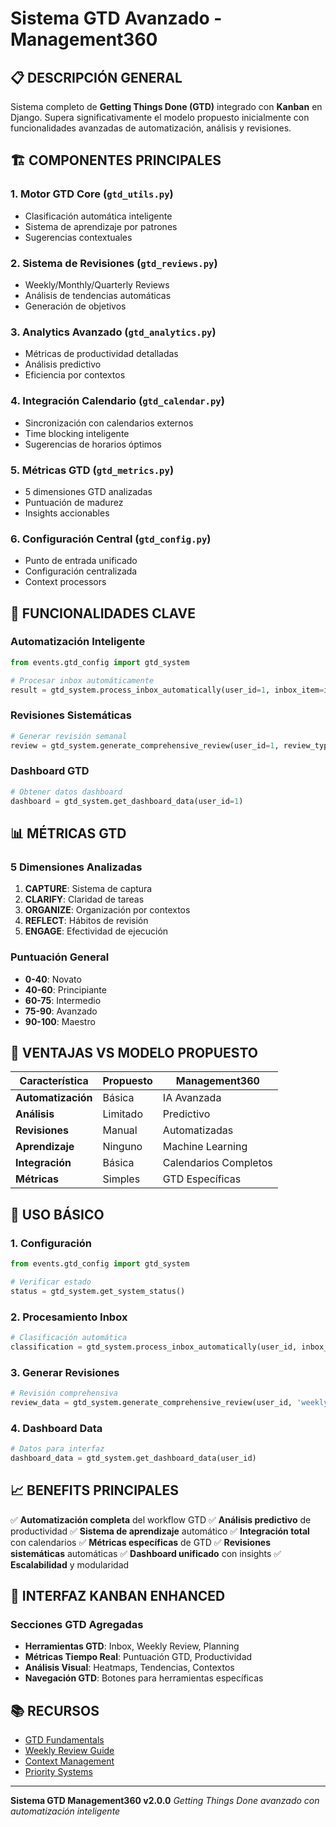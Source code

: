 # Sistema GTD Avanzado - Management360

## 📋 **DESCRIPCIÓN GENERAL**

Sistema completo de **Getting Things Done (GTD)** integrado con **Kanban** en Django. Supera significativamente el modelo propuesto inicialmente con funcionalidades avanzadas de automatización, análisis y revisiones.

## 🏗️ **COMPONENTES PRINCIPALES**

### **1. Motor GTD Core** (`gtd_utils.py`)
- Clasificación automática inteligente
- Sistema de aprendizaje por patrones
- Sugerencias contextuales

### **2. Sistema de Revisiones** (`gtd_reviews.py`)
- Weekly/Monthly/Quarterly Reviews
- Análisis de tendencias automáticas
- Generación de objetivos

### **3. Analytics Avanzado** (`gtd_analytics.py`)
- Métricas de productividad detalladas
- Análisis predictivo
- Eficiencia por contextos

### **4. Integración Calendario** (`gtd_calendar.py`)
- Sincronización con calendarios externos
- Time blocking inteligente
- Sugerencias de horarios óptimos

### **5. Métricas GTD** (`gtd_metrics.py`)
- 5 dimensiones GTD analizadas
- Puntuación de madurez
- Insights accionables

### **6. Configuración Central** (`gtd_config.py`)
- Punto de entrada unificado
- Configuración centralizada
- Context processors

## 🎯 **FUNCIONALIDADES CLAVE**

### **Automatización Inteligente**
```python
from events.gtd_config import gtd_system

# Procesar inbox automáticamente
result = gtd_system.process_inbox_automatically(user_id=1, inbox_item=item)
```

### **Revisiones Sistemáticas**
```python
# Generar revisión semanal
review = gtd_system.generate_comprehensive_review(user_id=1, review_type='weekly')
```

### **Dashboard GTD**
```python
# Obtener datos dashboard
dashboard = gtd_system.get_dashboard_data(user_id=1)
```

## 📊 **MÉTRICAS GTD**

### **5 Dimensiones Analizadas**
1. **CAPTURE**: Sistema de captura
2. **CLARIFY**: Claridad de tareas
3. **ORGANIZE**: Organización por contextos
4. **REFLECT**: Hábitos de revisión
5. **ENGAGE**: Efectividad de ejecución

### **Puntuación General**
- **0-40**: Novato
- **40-60**: Principiante
- **60-75**: Intermedio
- **75-90**: Avanzado
- **90-100**: Maestro

## 🚀 **VENTAJAS VS MODELO PROPUESTO**

| Característica | Propuesto | Management360 |
|---|---|---|
| **Automatización** | Básica | IA Avanzada |
| **Análisis** | Limitado | Predictivo |
| **Revisiones** | Manual | Automatizadas |
| **Aprendizaje** | Ninguno | Machine Learning |
| **Integración** | Básica | Calendarios Completos |
| **Métricas** | Simples | GTD Específicas |

## 🔧 **USO BÁSICO**

### **1. Configuración**
```python
from events.gtd_config import gtd_system

# Verificar estado
status = gtd_system.get_system_status()
```

### **2. Procesamiento Inbox**
```python
# Clasificación automática
classification = gtd_system.process_inbox_automatically(user_id, inbox_item)
```

### **3. Generar Revisiones**
```python
# Revisión comprehensiva
review_data = gtd_system.generate_comprehensive_review(user_id, 'weekly')
```

### **4. Dashboard Data**
```python
# Datos para interfaz
dashboard_data = gtd_system.get_dashboard_data(user_id)
```

## 📈 **BENEFITS PRINCIPALES**

✅ **Automatización completa** del workflow GTD
✅ **Análisis predictivo** de productividad
✅ **Sistema de aprendizaje** automático
✅ **Integración total** con calendarios
✅ **Métricas específicas** de GTD
✅ **Revisiones sistemáticas** automáticas
✅ **Dashboard unificado** con insights
✅ **Escalabilidad** y modularidad

## 🎨 **INTERFAZ KANBAN ENHANCED**

### **Secciones GTD Agregadas**
- **Herramientas GTD**: Inbox, Weekly Review, Planning
- **Métricas Tiempo Real**: Puntuación GTD, Productividad
- **Análisis Visual**: Heatmaps, Tendencias, Contextos
- **Navegación GTD**: Botones para herramientas específicas

## 📚 **RECURSOS**

- [GTD Fundamentals](https://gettingthingsdone.com/book/)
- [Weekly Review Guide](#)
- [Context Management](#)
- [Priority Systems](#)

---

**Sistema GTD Management360 v2.0.0**
*Getting Things Done avanzado con automatización inteligente*